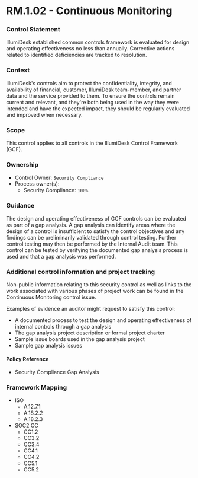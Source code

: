 # RM.1.02 - Continuous Monitoring



### Control Statement

IllumiDesk established common controls framework is evaluated for design and operating effectiveness no less than annually. Corrective actions related to identified deficiencies are tracked to resolution.

###  Context

IllumiDesk's controls aim to protect the confidentiality, integrity, and availability of financial, customer, IllumiDesk team-member, and partner data and the service provided to them. To ensure the controls remain current and relevant, and they're both being used in the way they were intended and have the expected impact, they should be regularly evaluated and improved when necessary.

###  Scope

This control applies to all controls in the IllumiDesk Control Framework \(GCF\).

###  Ownership

* Control Owner: `Security Compliance`
* Process owner\(s\):
  * Security Compliance: `100%`

###  Guidance

The design and operating effectiveness of GCF controls can be evaluated as part of a gap analysis. A gap analysis can identify areas where the design of a control is insufficient to satisfy the control objectives and any findings can be preliminarily validated through control testing. Further control testing may then be performed by the Internal Audit team. This control can be tested by verifying the documented gap analysis process is used and that a gap analysis was performed.

###  Additional control information and project tracking

Non-public information relating to this security control as well as links to the work associated with various phases of project work can be found in the Continuous Monitoring control issue.

Examples of evidence an auditor might request to satisfy this control:

* A documented process to test the design and operating effectiveness of internal controls through a gap analysis
* The gap analysis project description or formal project charter
* Sample issue boards used in the gap analysis project
* Sample gap analysis issues

####  Policy Reference

* Security Compliance Gap Analysis

###  Framework Mapping

* ISO
  * A.12.7.1
  * A.18.2.2
  * A.18.2.3
* SOC2 CC
  * CC1.2
  * CC3.2
  * CC3.4
  * CC4.1
  * CC4.2
  * CC5.1
  * CC5.2

